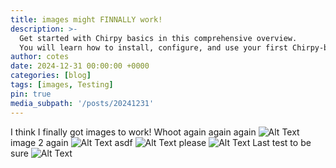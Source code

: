 ```yaml
---
title: images might FINNALLY work!
description: >-
  Get started with Chirpy basics in this comprehensive overview.
  You will learn how to install, configure, and use your first Chirpy-based website, as well as deploy it to a web server.
author: cotes
date: 2024-12-31 00:00:00 +0000
categories: [blog]
tags: [images, Testing]
pin: true
media_subpath: '/posts/20241231'
---
```

I think I finally got images to work! Whoot again again again ![Alt Text](https://markajleejr.github.io/The-Secure-Forge/assets/images/Pasted%20image%2020241231133219.png) image 2 again ![Alt Text](https://markajleejr.github.io/The-Secure-Forge/assets/images/Pasted%20image%2020241231144541.png) 
asdf ![Alt Text](https://markajleejr.github.io/The-Secure-Forge/assets/images/Pasted_image_20241231215933.png) please ![Alt Text](https://markajleejr.github.io/The-Secure-Forge/assets/images/Pasted_image_20241231224257.png) Last test to be sure ![Alt Text](https://markajleejr.github.io/The-Secure-Forge/assets/images/Pasted_image_20241231225130.png)